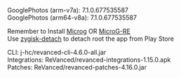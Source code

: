GooglePhotos (arm-v7a): 7.1.0.677535587  
GooglePhotos (arm64-v8a): 7.1.0.677535587  

Remember to Install [Microg](https://github.com/ReVanced/GmsCore/releases) OR [MicroG-RE](https://github.com/WSTxda/MicroG-RE)  
Use [zygisk-detach](https://github.com/j-hc/zygisk-detach) to detach root the app from Play Store
  
CLI: j-hc/revanced-cli-4.6.0-all.jar  
Integrations: ReVanced/revanced-integrations-1.15.0.apk  
Patches: ReVanced/revanced-patches-4.16.0.jar    

